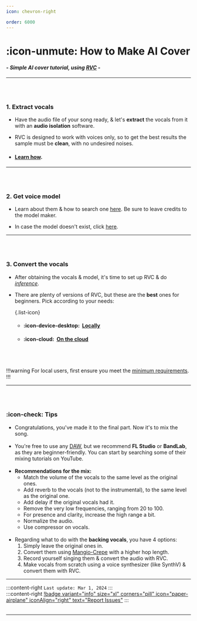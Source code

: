 ```yaml
---
icon: chevron-right

order: 6000
---
```


# :icon-unmute: How to Make AI Cover

#### - *Simple AI cover tutorial, using <u>[RVC](https://docs.aihub.gg/essentials/whats-rvc/)</u>* -

***

###### ‎
### 1. Extract vocals
- Have the audio file of your song ready, & let's **extract** the vocals from it with an **audio isolation** software.

- RVC is designed to work with voices only, so to get the best results the sample must be **clean**, with no undesired noises.

- #### <u>[Learn how](https://docs.aihub.gg/rvc/resources/dataset-isolation/)</u>.
***
###### ‎
### 2. Get voice model
- Learn about them & how to search one <u>[here](https://docs.aihub.gg/essentials/voice-models/)</u>. Be sure to leave credits to the model maker.

- In case the model doesn't exist, click <u>[here](https://docs.aihub.gg/essentials/how-to-make-voice-models/)</u>.
***
###### ‎
### 3. Convert the vocals
- After obtaining the vocals & model, it's time to set up RVC & do <u>[*inference*](https://docs.aihub.gg/extra/glossary/#inference)</u>.

- There are plenty of versions of RVC, but these are the **best** ones for beginners. Pick according to your needs:

    {.list-icon}   
    - #### :icon-device-desktop: ‎ <u>[Locally](https://docs.aihub.gg/rvc/local/mainline/)</u>

    - #### :icon-cloud: ‎ <u>[On the cloud](https://docs.aihub.gg/rvc/cloud/applio-colab/)</u>        
###### ‎
!!!warning
For local users, first ensure you meet the <u>[minimum requirements](https://docs.aihub.gg/essentials/whats-rvc/#what-are-the-requirements-for-rvc-locally/)</u>.
!!!
***
###### ‎
### :icon-check: Tips
- Congratulations, you've made it to the final part. Now it's to mix the song.       
‎   
- You're free to use any <u>[DAW](https://docs.aihub.gg/extra/glossary/#daw)</u>, but we recommend **FL Studio** or **BandLab**, as they are beginner-friendly. You can start by searching some of their mixing tutorials on YouTube.      
‎   
- **Recommendations for the mix:**     
    - Match the volume of the vocals to the same level as the original ones.      
    - Add reverb to the vocals (not to the instrumental), to the same level as the original one.          
    - Add delay if the original vocals had it.        
    - Remove the very low frequencies, ranging from 20 to 100.        
    - For presence and clarity, increase the high range a bit.        
    - Normalize the audio.           
    - Use compressor on vocals.     
‎   
- Regarding what to do with the **backing vocals**, you have 4 options:
    1. Simply leave the original ones in.
    2. Convert them using <u>[Mangio-Crepe](https://docs.aihub.gg/rvc/resources/inference-settings/#mangio-crepe)</u> with a higher hop length.
    3. Record yourself singing them & convert the audio with RVC.
    4. Make vocals from scratch using a voice synthesizer (like SynthV) & convert them with RVC.
***
:::content-right
``Last update: Mar 1, 2024``
:::
‎     
:::content-right
[!badge variant="info" size="xl" corners="pill" icon="paper-airplane" iconAlign="right" text="Report Issues"](https://docs.aihub.gg/contributions/)
:::     
‎   
***
